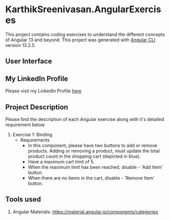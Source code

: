
# KarthikSreenivasan.AngularExercises

This project contains coding exercises to understand the different concepts of Angular 13 and beyond.
This project was generated with [Angular CLI](https://github.com/angular/angular-cli) version 13.2.5.

## User Interface

## My LinkedIn Profile
Please visit my LinkedIn Profile [here](https://www.linkedin.com/in/karthiksreenivasan/)

## Project Description
Please find the description of each Angular exercise along with it's detailed requirement below

1. Exercise 1: Binding
    - Requirements
        - In this component, please have two buttons to add or remove products. Adding  or removing a product, must update the total product count in the shopping cart (depicted in blue).
        - Have a maximum cart limit of 5.
        - When the maximum limit has been reached, disable - 'Add Item' button.
        - When there are no items in the cart, disable - 'Remove Item' button.

## Tools used
1. Angular Materials: https://material.angular.io/components/categories

